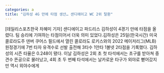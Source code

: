 ```yaml
---
categories: a
title: "김하성 4G 만에 타점 생산… 샌디에이고 WC 2위 탈환"
---
```

[데일리스포츠한국 차혜미 기자] 샌디에이고 파드리스 김하성이 4경기 만에 타점을 올렸다. 팀 승리에 기여하는 타점이어서 더욱 의미 있었다.김하성은 25일(한국시간) 미국 콜로라도주 덴버 쿠어스 필드에서 열린 콜로라도 로키스와의 2022 메이저리그(MLB) 원정경기에 7번 타자 유격수로 선발 출전해 3타수 1안타 1볼넷 2타점을 기록했다. 김하성의 시즌 타율은 0.248이 됐다. 이날 김하성은 2회 초 첫 타석에서는 초구를 받아쳐 중견수 뜬공으로 물러났고, 4회 초 두 번째 타석에서는 날카로운 타구가 외야로 뻗어갔지만 역시 외야수에게